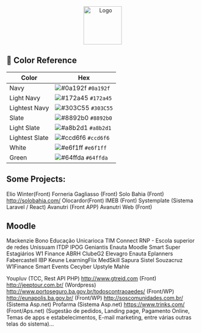 <div align="center">
  <img alt="Logo" src="https://github.com/rafaelsantanna/rafaelsantanna.github.io/blob/master/src/images/logo.png?raw=true" width="100" />
</div>

## 🎨 Color Reference

| Color          | Hex                                                                |
| -------------- | ------------------------------------------------------------------ |
| Navy           | ![#0a192f](https://via.placeholder.com/10/0a192f?text=+) `#0a192f` |
| Light Navy     | ![#172a45](https://via.placeholder.com/10/0a192f?text=+) `#172a45` |
| Lightest Navy  | ![#303C55](https://via.placeholder.com/10/303C55?text=+) `#303C55` |
| Slate          | ![#8892b0](https://via.placeholder.com/10/8892b0?text=+) `#8892b0` |
| Light Slate    | ![#a8b2d1](https://via.placeholder.com/10/a8b2d1?text=+) `#a8b2d1` |
| Lightest Slate | ![#ccd6f6](https://via.placeholder.com/10/ccd6f6?text=+) `#ccd6f6` |
| White          | ![#e6f1ff](https://via.placeholder.com/10/e6f1ff?text=+) `#e6f1ff` |
| Green          | ![#64ffda](https://via.placeholder.com/10/64ffda?text=+) `#64ffda` |


## Some Projects:
Elio Winter(Front)
Forneria Gagliasso (Front)
Solo Bahia (Front)  http://solobahia.com/
Olocardor(Front)
IMEB (Front)
Systemplate (Sistema Laravel / React)
Avanutri (Front APP)
Avanutri Web (Front)

## Moodle
Mackenzie
Bono Educação
Unicarioca
TIM Connect
RNP - Escola superior de redes
Unissuam
ITDP
IPOG
Geniantis
Enauta
Moodle Smart
Super Estagiários
W1 Finance
ABRH
ClubeG2
Elevagro
Enauta
Eplanners
Fabercastell
IBP
Keune
LearningFlix
MedSkill
Sapura
Sistel
Souzacruz
W1Finance
Smart Events
Cecyber
Upstyle
Mahle


Youpluv (TCC, Rest API PHP)
http://www.gtreid.com (Front)
http://jeeptour.com.br/ (Wordpress)
http://www.portoseguro.ba.gov.br/todoscontraoaedes/ (Front/WP)
http://eunapolis.ba.gov.br/ (Front/WP)
http://soscomunidades.com.br/ (Sistema Asp.net)
Profarma (Sistema Asp.net)
https://www.trinks.com/  (Front/Aps.net) (Sugestão de pedidos, Landing page, Pagamento Online, Temas de apps e estabelecimentos, E-mail marketing, entre várias outras telas do sistema)...
